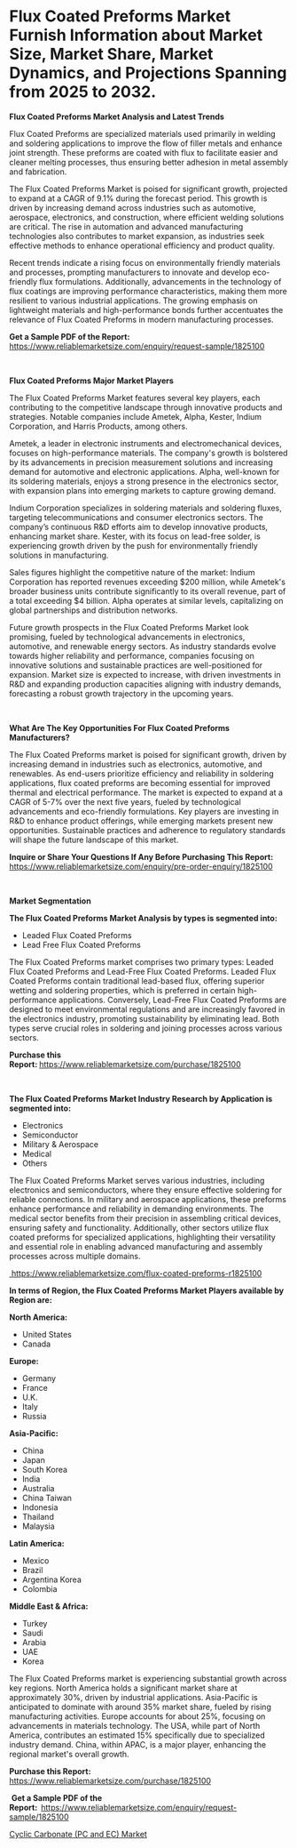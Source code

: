 <p><h1>Flux Coated Preforms Market Furnish Information about Market Size, Market Share, Market Dynamics, and Projections Spanning from 2025 to 2032.</h1></p><p><strong>Flux Coated Preforms Market Analysis and Latest Trends</strong></p>
<p><p>Flux Coated Preforms are specialized materials used primarily in welding and soldering applications to improve the flow of filler metals and enhance joint strength. These preforms are coated with flux to facilitate easier and cleaner melting processes, thus ensuring better adhesion in metal assembly and fabrication.</p><p>The Flux Coated Preforms Market is poised for significant growth, projected to expand at a CAGR of 9.1% during the forecast period. This growth is driven by increasing demand across industries such as automotive, aerospace, electronics, and construction, where efficient welding solutions are critical. The rise in automation and advanced manufacturing technologies also contributes to market expansion, as industries seek effective methods to enhance operational efficiency and product quality.</p><p>Recent trends indicate a rising focus on environmentally friendly materials and processes, prompting manufacturers to innovate and develop eco-friendly flux formulations. Additionally, advancements in the technology of flux coatings are improving performance characteristics, making them more resilient to various industrial applications. The growing emphasis on lightweight materials and high-performance bonds further accentuates the relevance of Flux Coated Preforms in modern manufacturing processes.</p></p>
<p><strong>Get a Sample PDF of the Report:&nbsp;</strong> <a href="https://www.reliablemarketsize.com/enquiry/request-sample/1825100?utm_campaign=2952&utm_medium=2&utm_source=Github&utm_content=ia&utm_term=03042025&utm_id=flux-coated-preforms">https://www.reliablemarketsize.com/enquiry/request-sample/1825100</a></p>
<p>&nbsp;</p>
<p><strong>Flux Coated Preforms Major Market Players</strong></p>
<p><p>The Flux Coated Preforms Market features several key players, each contributing to the competitive landscape through innovative products and strategies. Notable companies include Ametek, Alpha, Kester, Indium Corporation, and Harris Products, among others.</p><p>Ametek, a leader in electronic instruments and electromechanical devices, focuses on high-performance materials. The company's growth is bolstered by its advancements in precision measurement solutions and increasing demand for automotive and electronic applications. Alpha, well-known for its soldering materials, enjoys a strong presence in the electronics sector, with expansion plans into emerging markets to capture growing demand.</p><p>Indium Corporation specializes in soldering materials and soldering fluxes, targeting telecommunications and consumer electronics sectors. The company’s continuous R&D efforts aim to develop innovative products, enhancing market share. Kester, with its focus on lead-free solder, is experiencing growth driven by the push for environmentally friendly solutions in manufacturing.</p><p>Sales figures highlight the competitive nature of the market: Indium Corporation has reported revenues exceeding $200 million, while Ametek's broader business units contribute significantly to its overall revenue, part of a total exceeding $4 billion. Alpha operates at similar levels, capitalizing on global partnerships and distribution networks.</p><p>Future growth prospects in the Flux Coated Preforms Market look promising, fueled by technological advancements in electronics, automotive, and renewable energy sectors. As industry standards evolve towards higher reliability and performance, companies focusing on innovative solutions and sustainable practices are well-positioned for expansion. Market size is expected to increase, with driven investments in R&D and expanding production capacities aligning with industry demands, forecasting a robust growth trajectory in the upcoming years.</p></p>
<p>&nbsp;</p>
<p><strong>What Are The Key Opportunities For Flux Coated Preforms Manufacturers?</strong></p>
<p><p>The Flux Coated Preforms market is poised for significant growth, driven by increasing demand in industries such as electronics, automotive, and renewables. As end-users prioritize efficiency and reliability in soldering applications, flux coated preforms are becoming essential for improved thermal and electrical performance. The market is expected to expand at a CAGR of 5-7% over the next five years, fueled by technological advancements and eco-friendly formulations. Key players are investing in R&D to enhance product offerings, while emerging markets present new opportunities. Sustainable practices and adherence to regulatory standards will shape the future landscape of this market.</p></p>
<p><strong>Inquire or Share Your Questions If Any Before Purchasing This Report:</strong> <a href="https://www.reliablemarketsize.com/enquiry/pre-order-enquiry/1825100?utm_campaign=2952&utm_medium=2&utm_source=Github&utm_content=ia&utm_term=03042025&utm_id=flux-coated-preforms">https://www.reliablemarketsize.com/enquiry/pre-order-enquiry/1825100</a></p>
<p>&nbsp;</p>
<p><strong>Market Segmentation</strong></p>
<p><strong>The Flux Coated Preforms Market Analysis by types is segmented into:</strong></p>
<p><ul><li>Leaded Flux Coated Preforms</li><li>Lead Free Flux Coated Preforms</li></ul></p>
<p><p>The Flux Coated Preforms market comprises two primary types: Leaded Flux Coated Preforms and Lead-Free Flux Coated Preforms. Leaded Flux Coated Preforms contain traditional lead-based flux, offering superior wetting and soldering properties, which is preferred in certain high-performance applications. Conversely, Lead-Free Flux Coated Preforms are designed to meet environmental regulations and are increasingly favored in the electronics industry, promoting sustainability by eliminating lead. Both types serve crucial roles in soldering and joining processes across various sectors.</p></p>
<p><strong>Purchase this Report:&nbsp;</strong><a href="https://www.reliablemarketsize.com/purchase/1825100?utm_campaign=2952&utm_medium=2&utm_source=Github&utm_content=ia&utm_term=03042025&utm_id=flux-coated-preforms">https://www.reliablemarketsize.com/purchase/1825100</a></p>
<p>&nbsp;</p>
<p><strong>The Flux Coated Preforms Market Industry Research by Application is segmented into:</strong></p>
<p><ul><li>Electronics</li><li>Semiconductor</li><li>Military & Aerospace</li><li>Medical</li><li>Others</li></ul></p>
<p><p>The Flux Coated Preforms Market serves various industries, including electronics and semiconductors, where they ensure effective soldering for reliable connections. In military and aerospace applications, these preforms enhance performance and reliability in demanding environments. The medical sector benefits from their precision in assembling critical devices, ensuring safety and functionality. Additionally, other sectors utilize flux coated preforms for specialized applications, highlighting their versatility and essential role in enabling advanced manufacturing and assembly processes across multiple domains.</p></p>
<p><a href="https://www.reliablemarketsize.com/flux-coated-preforms-r1825100?utm_campaign=2952&utm_medium=2&utm_source=Github&utm_content=ia&utm_term=03042025&utm_id=flux-coated-preforms">&nbsp;https://www.reliablemarketsize.com/flux-coated-preforms-r1825100</a></p>
<p><strong>In terms of Region, the Flux Coated Preforms Market Players available by Region are:</strong></p>
<p>
    <p> <strong> North America: </strong>
        <ul>
            <li>United States</li>
            <li>Canada</li>
        </ul>
        </p> 
    <p> <strong> Europe: </strong>
        <ul>
            <li>Germany</li>
            <li>France</li>
            <li>U.K.</li>
            <li>Italy</li>
            <li>Russia</li>
        </ul>
        </p> 
    <p> <strong> Asia-Pacific: </strong>
        <ul>
            <li>China</li>
            <li>Japan</li>
            <li>South Korea</li>
            <li>India</li>
            <li>Australia</li>
            <li>China Taiwan</li>
            <li>Indonesia</li>
            <li>Thailand</li>
            <li>Malaysia</li>
        </ul>
        </p> 
    <p> <strong> Latin America: </strong>
        <ul>
            <li>Mexico</li>
            <li>Brazil</li>
            <li>Argentina Korea</li>
            <li>Colombia</li>
        </ul>
        </p> 
    <p> <strong> Middle East & Africa: </strong>
        <ul>
            <li>Turkey</li>
            <li>Saudi</li>
            <li>Arabia</li>
            <li>UAE</li>
            <li>Korea</li>
        </ul>
    </p>
    </p>
<p><p>The Flux Coated Preforms market is experiencing substantial growth across key regions. North America holds a significant market share at approximately 30%, driven by industrial applications. Asia-Pacific is anticipated to dominate with around 35% market share, fueled by rising manufacturing activities. Europe accounts for about 25%, focusing on advancements in materials technology. The USA, while part of North America, contributes an estimated 15% specifically due to specialized industry demand. China, within APAC, is a major player, enhancing the regional market's overall growth.</p></p>
<p><strong>Purchase this Report: </strong><a href="https://www.reliablemarketsize.com/purchase/1825100?utm_campaign=2952&utm_medium=2&utm_source=Github&utm_content=ia&utm_term=03042025&utm_id=flux-coated-preforms">https://www.reliablemarketsize.com/purchase/1825100</a></p>
<p>&nbsp;<strong>Get a Sample PDF of the Report:&nbsp;&nbsp;</strong><a href="https://www.reliablemarketsize.com/enquiry/request-sample/1825100?utm_campaign=2952&utm_medium=2&utm_source=Github&utm_content=ia&utm_term=03042025&utm_id=flux-coated-preforms">https://www.reliablemarketsize.com/enquiry/request-sample/1825100</a></p>
<p><strong></strong></p>
<p><p><a href="https://github.com/verikaahova/Market-Research-Report-List-1/blob/main/cyclic-carbonate-pc-and-ec-market.md?utm_campaign=2952&utm_medium=2&utm_source=Github&utm_content=ia&utm_term=03042025&utm_id=flux-coated-preforms">Cyclic Carbonate (PC and EC) Market</a></p></p>